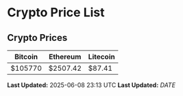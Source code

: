 # Crypto Price List

## Crypto Prices
| Bitcoin | Ethereum | Litecoin |
| ------- | -------- | -------- |
| $105770 | $2507.42 | $87.41 |
**Last Updated:** 2025-06-08 23:13 UTC
**Last Updated:** $DATE$
